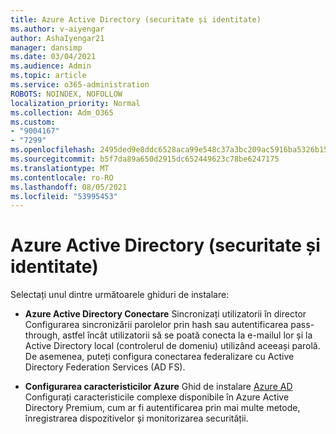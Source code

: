 ```yaml
---
title: Azure Active Directory (securitate și identitate)
ms.author: v-aiyengar
author: AshaIyengar21
manager: dansimp
ms.date: 03/04/2021
ms.audience: Admin
ms.topic: article
ms.service: o365-administration
ROBOTS: NOINDEX, NOFOLLOW
localization_priority: Normal
ms.collection: Adm_O365
ms.custom:
- "9004167"
- "7299"
ms.openlocfilehash: 2495ded9e8ddc6528aca99e548c37a3bc209ac5916ba5326b15c8ff4fab46ded
ms.sourcegitcommit: b5f7da89a650d2915dc652449623c78be6247175
ms.translationtype: MT
ms.contentlocale: ro-RO
ms.lasthandoff: 08/05/2021
ms.locfileid: "53995453"
---
```

# <a name="azure-active-directory-security-and-identity"></a>Azure Active Directory (securitate și identitate)

Selectați unul dintre următoarele ghiduri de instalare:

- **Azure Active Directory Conectare** [](https://go.microsoft.com/fwlink/?linkid=2071310) Sincronizați utilizatorii în director Configurarea sincronizării parolelor prin hash sau autentificarea pass-through, astfel încât utilizatorii să se poată conecta la e-mailul lor și la Active Directory local (controlerul de domeniu) utilizând aceeași parolă. De asemenea, puteți configura conectarea federalizare cu Active Directory Federation Services (AD FS).

- **Configurarea caracteristicilor Azure** Ghid de instalare [Azure AD](https://go.microsoft.com/fwlink/?linkid=2134390) Configurați caracteristicile complexe disponibile în Azure Active Directory Premium, cum ar fi autentificarea prin mai multe metode, înregistrarea dispozitivelor și monitorizarea securității.
